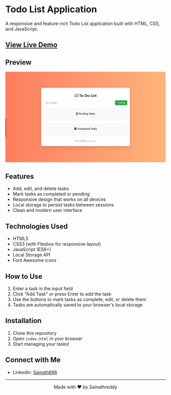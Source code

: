 # Todo List Application

A responsive and feature-rich Todo List application built with HTML, CSS, and JavaScript.

## [View Live Demo](https://sainath-666.github.io/Todo_List_1/)

## Preview

![Todo List App Preview](Preview.png)

## Features

- Add, edit, and delete tasks
- Mark tasks as completed or pending
- Responsive design that works on all devices
- Local storage to persist tasks between sessions
- Clean and modern user interface


## Technologies Used

- HTML5
- CSS3 (with Flexbox for responsive layout)
- JavaScript (ES6+)
- Local Storage API
- Font Awesome icons

## How to Use

1. Enter a task in the input field
2. Click "Add Task" or press Enter to add the task
3. Use the buttons to mark tasks as complete, edit, or delete them
4. Tasks are automatically saved to your browser's local storage

## Installation

1. Clone this repository
2. Open `index.html` in your browser
3. Start managing your tasks!

## Connect with Me

- LinkedIn: [Sainath666](https://www.linkedin.com/in/sainath666)

---
<div align="center">
  <p>Made with ❤️ by Sainathreddy</p>
</div>
